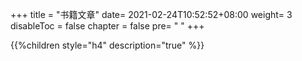 +++
title = "书籍文章"
date= 2021-02-24T10:52:52+08:00
weight= 3
disableToc = false
chapter = false
pre= "<i class='fas fa-info-circle'></i> "
+++

{{%children style="h4" description="true" %}}

